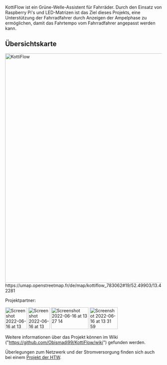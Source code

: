 KottiFlow ist ein Grüne-Welle-Assistent für Fahrräder. Durch den Einsatz von Raspberry Pi's und LED-Matrizen ist das Ziel dieses Projekts, eine Unterstützung der Fahrradfahrer durch Anzeigen der Ampelphase zu ermöglichen, damit das Fahrtempo vom Fahrradfahrer angepasst werden kann.

## Übersichtskarte
<img width="737" alt="KottiFlow" src="https://user-images.githubusercontent.com/107621070/174057782-e810d8c9-3013-4d28-882b-a8c0e18f9d2b.png">
https://umap.openstreetmap.fr/de/map/kottiflow_783062#19/52.49903/13.42281

Projektpartner:

[<img width="70" height="70" alt="Screenshot 2022-06-16 at 13 30 30" src="https://user-images.githubusercontent.com/107621070/174060790-d9e71d79-9389-4c0c-9272-6a89a32dda01.png">](https://www.fixmycity.de) [<img width="70" height="70" alt="Screenshot 2022-06-16 at 13 23 11" src="https://user-images.githubusercontent.com/107621070/174059941-b43acfea-c277-42dd-ae67-764d6a949d9a.png">](https://radbahn.berlin/de) [<img width="120" height="70" alt="Screenshot 2022-06-16 at 13 27 14" src="https://user-images.githubusercontent.com/107621070/174060289-97034880-98d3-45f0-a3d2-32935a4fa7de.png">](https://www.bht-berlin.de) [<img width="90" height="70" alt="Screenshot 2022-06-16 at 13 31 59" src="https://user-images.githubusercontent.com/107621070/174060993-bcc7e749-0de9-486d-b3cb-b15c1ab6a82e.png">](https://www.bvg.de/de)

Weitere informationen über das Projekt können im Wiki ("https://github.com/Obismadi99/KottiFlow/wiki") gefunden werden. 

Überlegungen zum Netzwerk und der Stromversorgung finden sich auch bei einem [Projekt der HTW](https://github.com/martlemoree/netzwerkis).
